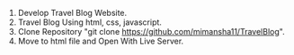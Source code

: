 1. Develop Travel Blog Website.
2. Travel Blog Using html, css, javascript.
3. Clone Repository "git clone https://github.com/mimansha11/TravelBlog".
4. Move to html file and Open With Live Server.
